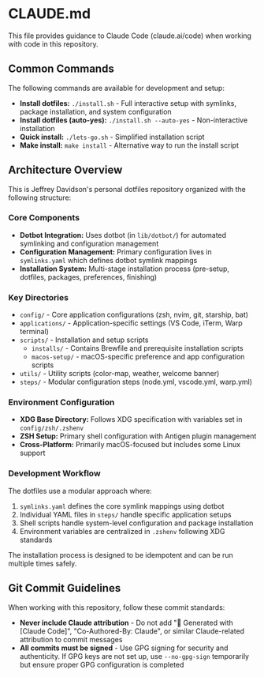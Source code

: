 # CLAUDE.md

This file provides guidance to Claude Code (claude.ai/code) when working with code in this repository.

## Common Commands

The following commands are available for development and setup:

- **Install dotfiles:** `./install.sh` - Full interactive setup with symlinks, package installation, and system configuration
- **Install dotfiles (auto-yes):** `./install.sh --auto-yes` - Non-interactive installation
- **Quick install:** `./lets-go.sh` - Simplified installation script
- **Make install:** `make install` - Alternative way to run the install script

## Architecture Overview

This is Jeffrey Davidson's personal dotfiles repository organized with the following structure:

### Core Components

- **Dotbot Integration:** Uses dotbot (in `lib/dotbot/`) for automated symlinking and configuration management
- **Configuration Management:** Primary configuration lives in `symlinks.yaml` which defines dotbot symlink mappings
- **Installation System:** Multi-stage installation process (pre-setup, dotfiles, packages, preferences, finishing)

### Key Directories

- `config/` - Core application configurations (zsh, nvim, git, starship, bat)
- `applications/` - Application-specific settings (VS Code, iTerm, Warp terminal)
- `scripts/` - Installation and setup scripts
  - `installs/` - Contains Brewfile and prerequisite installation scripts
  - `macos-setup/` - macOS-specific preference and app configuration scripts
- `utils/` - Utility scripts (color-map, weather, welcome banner)
- `steps/` - Modular configuration steps (node.yml, vscode.yml, warp.yml)

### Environment Configuration

- **XDG Base Directory:** Follows XDG specification with variables set in `config/zsh/.zshenv`
- **ZSH Setup:** Primary shell configuration with Antigen plugin management
- **Cross-Platform:** Primarily macOS-focused but includes some Linux support

### Development Workflow

The dotfiles use a modular approach where:
1. `symlinks.yaml` defines the core symlink mappings using dotbot
2. Individual YAML files in `steps/` handle specific application setups
3. Shell scripts handle system-level configuration and package installation
4. Environment variables are centralized in `.zshenv` following XDG standards

The installation process is designed to be idempotent and can be run multiple times safely.

## Git Commit Guidelines

When working with this repository, follow these commit standards:

- **Never include Claude attribution** - Do not add "🤖 Generated with [Claude Code]", "Co-Authored-By: Claude", or similar Claude-related attribution to commit messages
- **All commits must be signed** - Use GPG signing for security and authenticity. If GPG keys are not set up, use `--no-gpg-sign` temporarily but ensure proper GPG configuration is completed